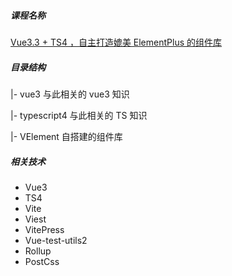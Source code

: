 ##### 课程名称

[Vue3.3 + TS4 ，自主打造媲美 ElementPlus 的组件库 ](https://www.zxit666.com/6423/)

##### 目录结构

|- vue3 与此相关的 vue3 知识

|- typescript4 与此相关的 TS 知识

|- VElement 自搭建的组件库

##### 相关技术

- Vue3
- TS4
- Vite
- Viest
- VitePress
- Vue-test-utils2
- Rollup
- PostCss
